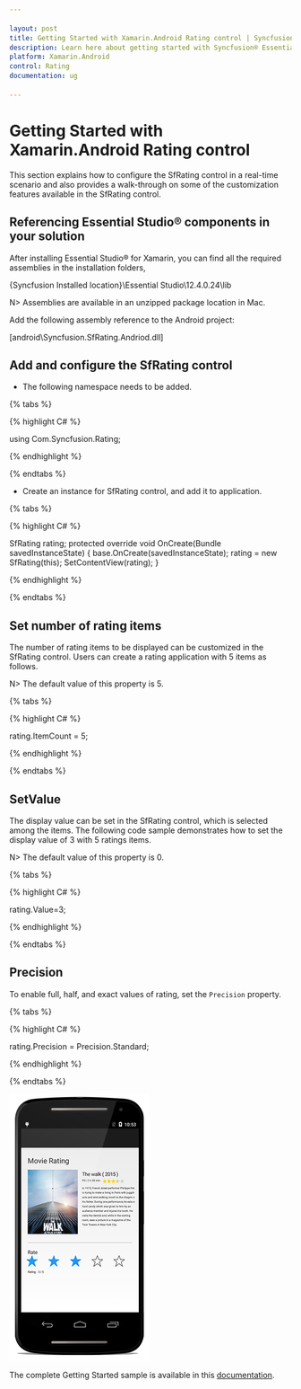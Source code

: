 ```yaml
---

layout: post
title: Getting Started with Xamarin.Android Rating control | Syncfusion®
description: Learn here about getting started with Syncfusion® Essential® Xamarin.Android Rating control, and more.
platform: Xamarin.Android
control: Rating
documentation: ug

---
```


# Getting Started with Xamarin.Android Rating control

This section explains how to configure the SfRating control in a real-time scenario and also provides a walk-through on some of the customization features available in the SfRating control.

## Referencing Essential Studio® components in your solution

After installing Essential Studio® for Xamarin, you can find all the required assemblies in the installation folders,

{Syncfusion Installed location}\Essential Studio\12.4.0.24\lib

N> Assemblies are available in an unzipped package location in Mac.

Add the following assembly reference to the Android project:

[android\Syncfusion.SfRating.Andriod.dll]

## Add and configure the SfRating control

* The following namespace needs to be added.

{% tabs %}

{% highlight C# %}

using Com.Syncfusion.Rating;
	
{% endhighlight %}

{% endtabs %}

* Create an instance for SfRating control, and add it to application.

{% tabs %}

{% highlight C# %}

SfRating rating;
protected override void OnCreate(Bundle savedInstanceState)
{
    base.OnCreate(savedInstanceState);
    rating = new SfRating(this);
    SetContentView(rating);
}
	
{% endhighlight %}

{% endtabs %}

## Set number of rating items

The number of rating items to be displayed can be customized in the SfRating control. Users can create a rating application with 5 items as follows.

N> The default value of this property is 5.

{% tabs %}

{% highlight C# %}

rating.ItemCount = 5;

{% endhighlight %}

{% endtabs %}

## SetValue

The display value can be set in the SfRating control, which is selected among the items. The following code sample demonstrates how to set the display value of 3 with 5 ratings items.

N> The default value of this property is 0.

{% tabs %}

{% highlight C# %}

rating.Value=3;

{% endhighlight %}

{% endtabs %}

## Precision

To enable full, half, and exact values of rating, set the `Precision` property.

{% tabs %}

{% highlight C# %}

rating.Precision = Precision.Standard;

{% endhighlight %}

{% endtabs %}

![SfRating application](images/gettingstarted.png)

The complete Getting Started sample is available in this [documentation](http://www.syncfusion.com/downloads/support/directtrac/general/ze/SfRating_GettingStarted-436521212.zip).

